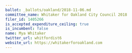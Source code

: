 ```yaml
---
ballot: _ballots/oakland/2018-11-06.md
committee_name: Whitaker for Oakland City Council 2018
filer_id: 1405266
is_accepted_expenditure_ceiling: true
is_incumbent: false
name: Mya Whitaker
twitter_url: whitfordist6
website_url: https://whitakerforoakland.com
---
```

